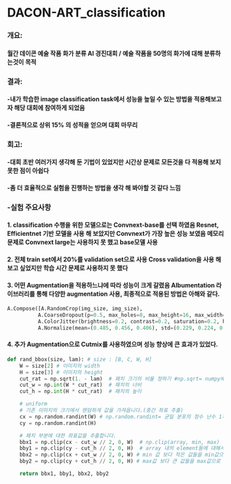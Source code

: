 # DACON-ART_classification
### 개요: 
#### 월간 데이콘 예술 작품 화가 분류 AI 경진대회 / 예술 작품을 50명의 화가에 대해 분류하는것이 목적
### 결과: 
#### -내가 학습한 image classification task에서 성능을 높일 수 있는 방법을 적용해보고자 해당 대회에 참여하게 되었음 
#### -결론적으로 상위 15% 의 성적을 얻으며 대회 마무리 

### 회고: 
#### -대회 초반 여러가지 생각해 둔 기법이 있었지만 시간상 문제로 모든것을 다 적용해 보지 못한 점이 아쉽다 
#### -좀 더 효율적으로 실험을 진행하는 방법을 생각 해 봐야할 것 같다 느낌

### -실험 주요사항
#### 1. classification 수행을 위한 모델으로는 Convnext-base를 선택 하였음 Resnet, Efficientnet 기반 모델을 사용 해 보았지만 Convnext가 가장 높은 성능 보였음 메모리 문제로 Convnext large는 사용하지 못 했고 base모델 사용
#### 2. 전체 train set에서 20%를 validation set으로 사용 Cross validation을 사용 해 보고 싶었지만 학습 시간 문제로 사용하지 못 했다
#### 3. 어떤 Augmentation을 적용하느냐에 따라 성능이 크게 갈렸음 Albumentation 라이브러리를 통해 다양한 augmentation 사용, 최종적으로 적용된 방법은 아해와 같다.
```python
A.Compose([A.RandomCrop(img_size, img_size),
          A.CoarseDropout(p=0.5, max_holes=8, max_height=16, max_width=16, min_holes, min_hights=8, min-width=8),
          A.ColorJitter(brightness=0.2, contrast=0.2, saturation=0.2, hue=0.2, p=0.3),
          A.Normalize(mean=(0.485, 0.456, 0.406), std=(0.229, 0.224, 0.225), max_pixel_value=255.0, always_apply=False, p=1.0)])
```
#### 4. 추가 Augmentation으로 Cutmix를 사용하였으며 성능 향상에 큰 효과가 있었다.
```python
def rand_bbox(size, lam): # size : [B, C, W, H]
    W = size[2] # 이미지의 width
    H = size[3] # 이미지의 height
    cut_rat = np.sqrt(1. - lam)  # 패치 크기의 비율 정하기 #np.sqrt= numpy배열의 제곱근
    cut_w = np.int(W * cut_rat)  # 패치의 너비
    cut_h = np.int(H * cut_rat)  # 패치의 높이

    # uniform
    # 기존 이미지의 크기에서 랜덤하게 값을 가져옵니다.(중간 좌표 추출)
    cx = np.random.randint(W) # np.random.randint= 균일 분포의 정수 난수 1개생성
    cy = np.random.randint(H)

    # 패치 부분에 대한 좌표값을 추출합니다.
    bbx1 = np.clip(cx - cut_w // 2, 0, W)  # np.clip(array, min, max)
    bby1 = np.clip(cy - cut_h // 2, 0, H)  # array 내의 element들에 대해서
    bbx2 = np.clip(cx + cut_w // 2, 0, W) # min 값 보다 작은 값들을 min값으로 바꿔주고
    bby2 = np.clip(cy + cut_h // 2, 0, H) # max값 보다 큰 값들을 max값으로 바꿔주는 함수

    return bbx1, bby1, bbx2, bby2
```
